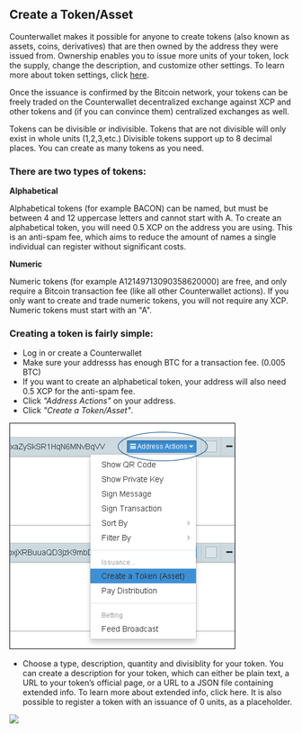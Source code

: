Create a Token/Asset
---------------------------

Counterwallet makes it possible for anyone to create tokens (also known as assets, coins, derivatives) that are then owned by the address they were issued from. Ownership enables you to issue more units of your token, lock the supply, change the description, and customize other settings. To learn more about token settings, click [here](change_token_settings.md).

Once the issuance is confirmed by the Bitcoin network, your tokens can be freely traded on the Counterwallet decentralized exchange against XCP and other tokens and (if you can convince them) centralized exchanges as well.

Tokens can be divisible or indivisible. Tokens that are not divisible will only exist in whole units (1,2,3,etc.) Divisible tokens support up to 8 decimal places. You can create as many tokens as you need. 

### There are two types of tokens:

**Alphabetical**

Alphabetical tokens (for example BACON) can be named, but must be between 4 and 12 uppercase letters and cannot start with A. To create an alphabetical token, you will need 0.5 XCP on the address you are using. This is an anti-spam fee, which aims to reduce the amount of names a single individual can register without significant costs.

**Numeric**

Numeric tokens (for example A12149713090358620000) are free, and only require a Bitcoin transaction fee (like all other Counterwallet actions). If you only want to create and trade numeric tokens, you will not require any XCP. Numeric tokens must start with an "A".

### Creating a token is fairly simple:

* Log in or create a Counterwallet
* Make sure your addresss has enough BTC for a transaction fee. (0.005 BTC)
* If you want to create an alphabetical token, your address will also need 0.5 XCP for the anti-spam fee.
* Click *"Address Actions"* on your address.
* Click *"Create a Token/Asset"*.

![](/_images/create_token1.png)

* Choose a type, description, quantity and divisiblity for your token. You can create a description for your token, which can either be plain text, a URL to your token’s official page, or a URL to a JSON file containing extended info. To learn more about extended info, click here. It is also possible to register a token with an issuance of 0 units, as a placeholder.

![](/_images/create_token2.png)




